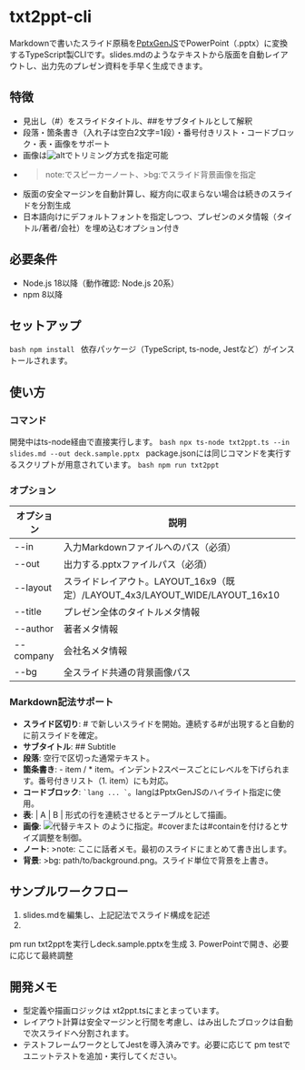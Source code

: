 ﻿# txt2ppt-cli

Markdownで書いたスライド原稿を[PptxGenJS](https://gitbrent.github.io/PptxGenJS/)でPowerPoint（.pptx）に変換するTypeScript製CLIです。slides.mdのようなテキストから版面を自動レイアウトし、出力先のプレゼン資料を手早く生成できます。

## 特徴
- 見出し（#）をスライドタイトル、##をサブタイトルとして解釈
- 段落・箇条書き（入れ子は空白2文字=1段）・番号付きリスト・コードブロック・表・画像をサポート
- 画像は![alt](path#cover|contain)でトリミング方式を指定可能
- >note:でスピーカーノート、>bg:でスライド背景画像を指定
- 版面の安全マージンを自動計算し、縦方向に収まらない場合は続きのスライドを分割生成
- 日本語向けにデフォルトフォントを指定しつつ、プレゼンのメタ情報（タイトル/著者/会社）を埋め込むオプション付き

## 必要条件
- Node.js 18以降（動作確認: Node.js 20系）
- npm 8以降

## セットアップ
`bash
npm install
`
依存パッケージ（TypeScript, ts-node, Jestなど）がインストールされます。

## 使い方
### コマンド
開発中はts-node経由で直接実行します。
`bash
npx ts-node txt2ppt.ts --in slides.md --out deck.sample.pptx
`
package.jsonには同じコマンドを実行するスクリプトが用意されています。
`bash
npm run txt2ppt
`

### オプション
| オプション | 説明 |
| --- | --- |
| --in <path> | 入力Markdownファイルへのパス（必須） |
| --out <path> | 出力する.pptxファイルパス（必須） |
| --layout <name> | スライドレイアウト。LAYOUT_16x9（既定）/LAYOUT_4x3/LAYOUT_WIDE/LAYOUT_16x10 |
| --title <text> | プレゼン全体のタイトルメタ情報 |
| --author <text> | 著者メタ情報 |
| --company <text> | 会社名メタ情報 |
| --bg <path> | 全スライド共通の背景画像パス |

### Markdown記法サポート
- **スライド区切り**: # で新しいスライドを開始。連続する#が出現すると自動的に前スライドを確定。
- **サブタイトル**: ## Subtitle
- **段落**: 空行で区切った通常テキスト。
- **箇条書き**: - item / * item。インデント2スペースごとにレベルを下げられます。番号付きリスト（1. item）にも対応。
- **コードブロック**: `` `lang ... ` ``。langはPptxGenJSのハイライト指定に使用。
- **表**: | A | B | 形式の行を連続させるとテーブルとして描画。
- **画像**: ![代替テキスト](path/to/image.png#cover) のように指定。#coverまたは#containを付けるとサイズ調整を制御。
- **ノート**: >note: ここに話者メモ。最初のスライドにまとめて書き出します。
- **背景**: >bg: path/to/background.png。スライド単位で背景を上書き。

## サンプルワークフロー
1. slides.mdを編集し、上記記法でスライド構成を記述
2. 
pm run txt2pptを実行しdeck.sample.pptxを生成
3. PowerPointで開き、必要に応じて最終調整

## 開発メモ
- 型定義や描画ロジックは	xt2ppt.tsにまとまっています。
- レイアウト計算は安全マージンと行間を考慮し、はみ出したブロックは自動で次スライドへ分割されます。
- テストフレームワークとしてJestを導入済みです。必要に応じて
pm testでユニットテストを追加・実行してください。
